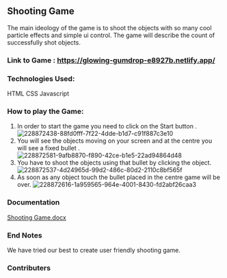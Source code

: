 ## Shooting Game
The main ideology of the game is to shoot the objects with so many cool particle effects and simple ui control.
The game will describe the count of successfully shot objects. 

### Link to Game : https://glowing-gumdrop-e8927b.netlify.app/

### Technologies Used:
HTML 
CSS 
Javascript

### How to play the Game: 
1. In order to start the game you need to click on the Start button . 
![228872438-88fd0fff-7f22-4dde-b1d7-c91f887c3e10](https://user-images.githubusercontent.com/80530661/228876129-039530ce-517b-419c-bd5a-548ac8cf6fea.png)
2. You will see the objects moving on your screen and at the centre you will see a fixed bullet . 
![228872581-9afb8870-f890-42ce-b1e5-22ad94864d48](https://user-images.githubusercontent.com/80530661/228877434-0cb3bf59-30cb-4c2a-bdf6-71d883e539fd.png)
3. You have to shoot the objects using that bullet by clicking the object. 
![228872537-4d24965d-99d2-486c-80d2-2110c8bf565f](https://user-images.githubusercontent.com/80530661/228877539-b7e23ddb-1263-45ef-9946-adbaa18a12fd.png)
4. As soon as any object touch the bullet placed in the centre game will be over. 
![228872616-1a959565-964e-4001-8430-fd2abf26caa3](https://user-images.githubusercontent.com/80530661/228877647-0284ed77-92cc-4d81-8ca1-c5a226d1e50b.png)



### Documentation 
[Shooting Game.docx](https://github.com/shaswat97-crypto/ShootingGame/files/11112842/Shooting.Game.docx)

### End Notes
We have tried our best to create user friendly shooting game.

### Contributers
